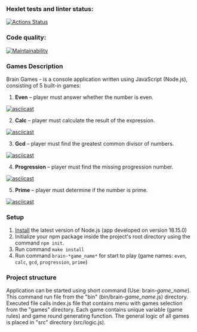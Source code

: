 ### Hexlet tests and linter status:
[![Actions Status](https://github.com/cofeinum/frontend-project-44/workflows/hexlet-check/badge.svg)](https://github.com/cofeinum/frontend-project-44/actions)

### Code quality:
[![Maintainability](https://api.codeclimate.com/v1/badges/ebb6a81b32efa6fb3252/maintainability)](https://codeclimate.com/github/cofeinum/frontend-project-44/maintainability)

### Games Description
Brain Games - is a console application written using JavaScript (Node.js), consisting of 5 built-in games:

1. **Even** – player must answer whether the number is even.

[![asciicast](https://asciinema.org/a/579044.svg)](https://asciinema.org/a/579044)


2. **Calc** – player must calculate the result of the expression.

[![asciicast](https://asciinema.org/a/579021.svg)](https://asciinema.org/a/579021)


3. **Gcd** – player must find the greatest common divisor of numbers.

[![asciicast](https://asciinema.org/a/579040.svg)](https://asciinema.org/a/579040)


4. **Progression** – player must find the missing progression number.

[![asciicast](https://asciinema.org/a/579123.svg)](https://asciinema.org/a/579123)


5. **Prime** – player must determine if the number is prime.

[![asciicast](https://asciinema.org/a/579143.svg)](https://asciinema.org/a/579143)

### Setup
1. [Install](https://github.com/Hexlet/ru-instructions/blob/main/nodejs.md) the latest version of Node.js (app developed on version 18.15.0)
2. Initialize your npm package inside the project's root directory using the command `npm init`.
3. Run command `make install`
4. Run command `brain-*game_name*` for start to play (game names: `even`, `calc`, `gcd`, `progression`, `prime`)

### Project structure
Application can be started using short command (Use: brain-*game_name*). This command run file from the "bin" (bin/brain-*game_name*.js) directory. Executed file calls index.js file that contains menu with games selection from the "games" directory. Each game contains unique variable (game rules) and game round generating function. The general logic of all games is placed in "src" directory (src/logic.js).